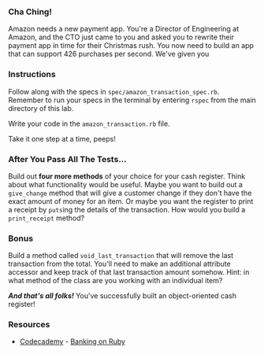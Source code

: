 ### Cha Ching!

Amazon needs a new payment app. You're a Director of Engineering at Amazon, and the CTO just came to you and asked you to rewrite their payment app in time for their Christmas rush. You now need to build an app that can support 426 purchases per second. We've given you


### Instructions
Follow along with the specs in `spec/amazon_transaction_spec.rb`. Remember to run your specs in the terminal by entering `rspec` from the main directory of this lab.

Write your code in the `amazon_transaction.rb` file.

Take it one step at a time, peeps!

### After You Pass All The Tests...
Build out **four more methods** of your choice for your cash register. Think about what functionality would be useful. Maybe you want to build out a `give_change` method that will give a customer change if they don't have the exact amount of money for an item. Or maybe you want the register to print a receipt by `puts`ing the details of the transaction. How would you build a `print_receipt` method? 

### Bonus
Build a method called `void_last_transaction` that will remove the last transaction from the total. You'll need to make an additional attribute accessor and keep track of that last transaction amount somehow. Hint: in what method of the class are you working with an individual item?

***And that's all folks!*** You've successfully built an object-oriented cash register!

### Resources
* [Codecademy](http://www.codecademy.com/dashboard) - [Banking on Ruby](http://www.codecademy.com/courses/ruby-beginner-en-32cN3/0/1)
